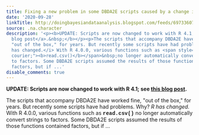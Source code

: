```yaml
---
title: Fixing a new problem in some DBDA2E scripts caused by a change in R 4.0.0
date: '2020-09-28'
linkTitle: http://doingbayesiandataanalysis.blogspot.com/feeds/6973360741583732745/comments/default
source: .na.character
description: '<p><b>UPDATE: Scripts are now changed to work with R 4.1; see <a href="https://doingbayesiandataanalysis.blogspot.com/2021/07/dbda2e-r-scripts-updated-for-r-41.html">this
  blog post</a>.&nbsp;</b></p><p>The scripts that accompany DBDA2E have worked fine,
  "out of the box," for years. But recently some scripts have had problems. Why? <i>R
  has changed.</i> With R 4.0.0, various functions such as <span style="font-family:
  courier;"><b>read.csv()</b></span>&nbsp;no longer automatically convert strings
  to factors. Some DBDA2E scripts assumed the results of those functions contained
  factors, but if ...'
disable_comments: true
---
```

<p><b>UPDATE: Scripts are now changed to work with R 4.1; see <a href="https://doingbayesiandataanalysis.blogspot.com/2021/07/dbda2e-r-scripts-updated-for-r-41.html">this blog post</a>.&nbsp;</b></p><p>The scripts that accompany DBDA2E have worked fine, "out of the box," for years. But recently some scripts have had problems. Why? <i>R has changed.</i> With R 4.0.0, various functions such as <span style="font-family: courier;"><b>read.csv()</b></span>&nbsp;no longer automatically convert strings to factors. Some DBDA2E scripts assumed the results of those functions contained factors, but if ...